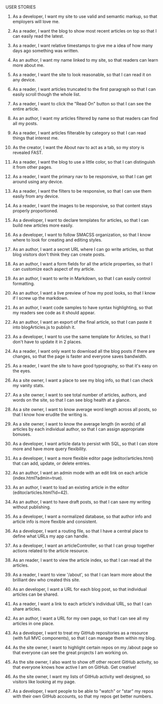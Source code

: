 USER STORIES

1. As a developer, I want my site to use valid and semantic markup, so that employers will love me.
2. As a reader, I want the blog to show most recent articles on top so that I can easily read the latest.
3. As a reader, I want relative timestamps to give me a idea of how many days ago something was written.
4. As an author, I want my name linked to my site, so that readers can learn more about me.
5. As a reader, I want the site to look reasonable, so that I can read it on any device.


6. As a reader, I want articles truncated to the first paragraph so that I can easily scroll though the whole list.
7. As a reader, I want to click the "Read On" button so that I can see the entire article.
8. As an author, I want my articles filtered by name so that readers can find all my posts.
9. As a reader, I want articles filterable by category so that I can read things that interest me.
10. As the creator, I want the About nav to act as a tab, so my story is revealed FAST.
11. As a reader, I want the blog to use a little color, so that I can distinguish it from other pages.

12. As a reader, I want the primary nav to be responsive, so that I can get around using any device.
13. As a reader, I want the filters to be responsive, so that I can use them easily from any device.
14. As a reader, I want the images to be responsive, so that content stays properly proportioned.

15. As a developer, I want to declare templates for articles, so that I can build new articles more easily.
16. As a developer, I want to follow SMACSS organization, so that I know where to look for creating and editing styles.

17. As an author, I want a secret URL where I can go write articles, so that blog visitors don't think they can create posts.
18. As an author, I want a form fields for all the article properties, so that I can customize each aspect of my article.
19. As an author, I want to write in Markdown, so that I can easily control formatting.
20. As an author, I want a live preview of how my post looks, so that I know if I screw up the markdown.
21. As an author, I want code samples to have syntax highlighting, so that my readers see code as it should appear.
22. As an author, I want an export of the final article, so that I can paste it into blogArticles.js to publish it.

23. As a developer, I want to use the same template for Articles, so that I don't have to update it in 2 places.
24. As a reader, I want only want to download all the blog posts if there are changes, so that the page is faster and everyone saves bandwidth.
25. As a reader, I want the site to have good typography, so that it's easy on the eyes.


26. As a site owner, I want a place to see my blog info, so that I can check my vanity stats.
27. As a site owner, I want to see total number of articles, authors, and words on the site, so that I can see blog health at a glance.
28. As a site owner, I want to know average word length across all posts, so that I know how erudite the writing is.
29. As a site owner, I want to know the average length (in words) of all articles by each individual author, so that I can assign appropriate bonuses.

30. As a developer, I want article data to persist with SQL, so that I can store more and have more query flexibility.
31. As a developer, I want a more flexible editor page (editor/articles.html) that can add, update, or delete entries.
32. As an author, I want an admin mode with an edit link on each article (index.html?admin=true).
33. As an author, I want to load an existing article in the editor (editor/articles.html?id=42).
34. As an author, I want to have draft posts, so that I can save my writing without publishing.

35. As a developer, I want a normalized database, so that author info and article info is more flexible and consistent.

36. As a developer, I want a routing file, so that I have a central place to define what URLs my app can handle.
37. As a developer, I want an articleController, so that I can group together actions related to the article resource.
38. As an reader, I want to view the article index, so that I can read all the articles.
39. As a reader, I want to view '/about', so that I can learn more about the brilliant dev who created this site.
40. As an developer, I want a URL for each blog post, so that individual articles can be shared.
41. As a reader, I want a link to each article's individual URL, so that I can share articles.
42. As an author, I want a URL for my own page, so that I can see all my articles in one place.

43. As a developer, I want to treat my GitHub repositories as a resource (with full MVC components), so that I can manage them within my blog.
44. As the site owner, I want to highlight certain repos on my /about page so that everyone can see the great projects I am working on.

45. As the site owner, I also want to show off other recent GitHub activity, so that everyone knows how active I am on GitHub. Get creative!
46. As the site owner, I want my lists of GitHub activity well designed, so visitors like looking at my page.
47. As a developer, I want people to be able to "watch" or "star" my repos with their own GitHub accounts, so that my repos get better numbers.
